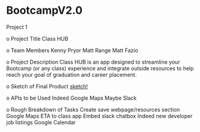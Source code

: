 # BootcampV2.0
Project 1

o	Project Title 
Class HUB

o	Team Members
Kenny Pryor
Matt Range
Matt Fazio

o	Project Description
Class HUB is an app designed to streamline your Bootcamp (or any class) experience and integrate outside resources to help reach your goal of graduation and career placement. 

o	Sketch of Final Product
[sketch!](images/Capture.PNG)

o	APIs to be Used
Indeed
Google Maps
Maybe Slack

o	Rough Breakdown of Tasks 
Create save webpage/resources section
Google Maps ETA to class app
Embed slack chatbox
Indeed new developer job listings
Google Calendar

